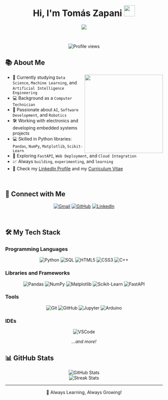 <h1 align="center">Hi, I'm Tomás Zapani <img src="https://media.giphy.com/media/hvRJCLFzcasrR4ia7z/giphy.gif" width="35"></h1>

<p align="center">
  <a href="https://github.com/tu_usuario"><img src="https://readme-typing-svg.herokuapp.com?font=Fira+Code&color=%2300C7FF&size=25&center=true&vCenter=true&width=600&height=100&lines=Data+Science+%7C+Machine+Learning+%7C+Artificial+Intelligence+Engineer+%7C+Computer+Technician+%7C+Python+Developer+%7C+Robotics+%26+Electronics+Enthusiast+%7C+Always+Learning"/></a>
</p>

<br>

<p align="center"> 
	<img src="https://komarev.com/ghpvc/?username=tu_usuario&label=Profile%20views&color=0e75b6&style=flat" alt="Profile views"/> 
</p>

## 📚 About Me

<picture> <img align="right" src="https://media.giphy.com/media/qgQUggAC3Pfv687qPC/giphy.gif" width="250px"></picture>

- 🏫 Currently studying `Data Science`, `Machine Learning`, and `Artificial Intelligence Engineering`
- 💻 Background as a `Computer Technician`
- 🫠 Passionate about `AI`, `Software Development`, and `Robotics`
- 🛠️ Working with electronics and developing embedded systems projects
- 💻 Skilled in Python libraries: `Pandas`, `NumPy`, `Matplotlib`, `Scikit-Learn`
- 🚀 Exploring `FastAPI`, `Web Deployment`, and `Cloud Integration`
- 📈 Always `building`, `experimenting`, and `learning`
- 🔗 Check my [LinkedIn Profile](https://www.linkedin.com/in/tomas-zapani-736722234/) and my [Curriculum Vitae](https://www.linkedin.com/in/tomas-zapani-736722234/)

<br>

## 👤 Connect with Me

<p align="center">
  <a href="mailto:tu_email@example.com"><img src="https://img.shields.io/badge/email-%23D14836.svg?style=plastic&logo=gmail&logoColor=white" alt="Gmail"/></a>
  <a href="https://github.com/tu_usuario"><img src="https://img.shields.io/badge/github-%23181717.svg?style=plastic&logo=github&logoColor=white" alt="GitHub"/></a>
  <a href="https://www.linkedin.com/in/tomas-zapani-736722234/"><img src="https://img.shields.io/badge/linkedin-%230077B5.svg?style=plastic&logo=linkedin&logoColor=white" alt="LinkedIn"/></a>
</p>

<br>

## 🛠️ My Tech Stack

### Programming Languages
<p align="center"> 
  <img alt="Python" src="https://img.icons8.com/color/48/000000/python--v1.png"/>
  <img alt="SQL" src="https://img.icons8.com/color/48/000000/sql.png"/>
  <img alt="HTML5" src="https://img.icons8.com/color/48/000000/html-5--v1.png"/>
  <img alt="CSS3" src="https://img.icons8.com/color/48/000000/css3.png"/>
  <img alt="C++" src="https://img.icons8.com/color/48/000000/c-plus-plus-logo.png"/>
</p>

### Libraries and Frameworks
<p align="center">
  <img alt="Pandas" src="https://img.icons8.com/color/48/000000/pandas.png"/>
  <img alt="NumPy" src="https://img.icons8.com/color/48/000000/numpy.png"/>
  <img alt="Matplotlib" src="https://img.icons8.com/color/48/000000/matplotlib.png"/>
  <img alt="Scikit-Learn" src="https://img.icons8.com/external-tal-revivo-color-tal-revivo/48/000000/external-scikit-learn-machine-learning-library-for-the-python-programming-language-logo-color-tal-revivo.png"/>
  <img alt="FastAPI" src="https://img.icons8.com/external-tal-revivo-color-tal-revivo/48/000000/external-fastapi-a-modern-fast-high-performance-web-framework-for-building-apis-with-python-logo-color-tal-revivo.png"/>
</p>

### Tools
<p align="center">
  <img alt="Git" src="https://img.icons8.com/fluency/48/000000/git.png"/>
  <img alt="GitHub" src="https://img.icons8.com/ios-filled/50/000000/github.png"/>
  <img alt="Jupyter" src="https://img.icons8.com/color/48/000000/jupyter.png"/>
  <img alt="Arduino" src="https://img.icons8.com/color/48/000000/arduino.png"/>
</p>

### IDEs
<p align="center">
  <img alt="VSCode" src="https://img.icons8.com/color/48/000000/visual-studio-code-2019.png"/>
</p>

<p align="center">
<em>...and more!</em>
</p>


## 📊 GitHub Stats

<p align="center">
  <img src="https://github-readme-stats.vercel.app/api?username=tu_usuario&show_icons=true&theme=tokyonight" alt="GitHub Stats"/>
  <br>
  <img src="https://github-readme-streak-stats.herokuapp.com?user=tu_usuario&theme=tokyonight" alt="Streak Stats"/>
</p>


---

<p align="center">💌 Always Learning, Always Growing!</p>
